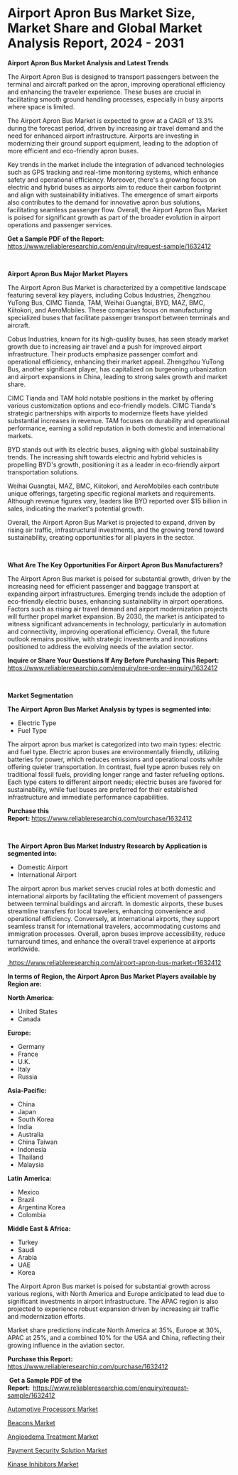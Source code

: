 <p><h1>Airport Apron Bus Market Size, Market Share and Global Market Analysis Report, 2024 - 2031</h1></p><p><strong>Airport Apron Bus Market Analysis and Latest Trends</strong></p>
<p><p>The Airport Apron Bus is designed to transport passengers between the terminal and aircraft parked on the apron, improving operational efficiency and enhancing the traveler experience. These buses are crucial in facilitating smooth ground handling processes, especially in busy airports where space is limited. </p><p>The Airport Apron Bus Market is expected to grow at a CAGR of 13.3% during the forecast period, driven by increasing air travel demand and the need for enhanced airport infrastructure. Airports are investing in modernizing their ground support equipment, leading to the adoption of more efficient and eco-friendly apron buses. </p><p>Key trends in the market include the integration of advanced technologies such as GPS tracking and real-time monitoring systems, which enhance safety and operational efficiency. Moreover, there's a growing focus on electric and hybrid buses as airports aim to reduce their carbon footprint and align with sustainability initiatives. The emergence of smart airports also contributes to the demand for innovative apron bus solutions, facilitating seamless passenger flow. Overall, the Airport Apron Bus Market is poised for significant growth as part of the broader evolution in airport operations and passenger services.</p></p>
<p><strong>Get a Sample PDF of the Report:&nbsp;</strong> <a href="https://www.reliableresearchiq.com/enquiry/request-sample/1632412?utm_campaign=1123&utm_medium=2&utm_source=Github&utm_content=ia&utm_term=02112024&utm_id=airport-apron-bus">https://www.reliableresearchiq.com/enquiry/request-sample/1632412</a></p>
<p>&nbsp;</p>
<p><strong>Airport Apron Bus Major Market Players</strong></p>
<p><p>The Airport Apron Bus Market is characterized by a competitive landscape featuring several key players, including Cobus Industries, Zhengzhou YuTong Bus, CIMC Tianda, TAM, Weihai Guangtai, BYD, MAZ, BMC, Kiitokori, and AeroMobiles. These companies focus on manufacturing specialized buses that facilitate passenger transport between terminals and aircraft.</p><p>Cobus Industries, known for its high-quality buses, has seen steady market growth due to increasing air travel and a push for improved airport infrastructure. Their products emphasize passenger comfort and operational efficiency, enhancing their market appeal. Zhengzhou YuTong Bus, another significant player, has capitalized on burgeoning urbanization and airport expansions in China, leading to strong sales growth and market share.</p><p>CIMC Tianda and TAM hold notable positions in the market by offering various customization options and eco-friendly models. CIMC Tianda's strategic partnerships with airports to modernize fleets have yielded substantial increases in revenue. TAM focuses on durability and operational performance, earning a solid reputation in both domestic and international markets.</p><p>BYD stands out with its electric buses, aligning with global sustainability trends. The increasing shift towards electric and hybrid vehicles is propelling BYD's growth, positioning it as a leader in eco-friendly airport transportation solutions.</p><p>Weihai Guangtai, MAZ, BMC, Kiitokori, and AeroMobiles each contribute unique offerings, targeting specific regional markets and requirements. Although revenue figures vary, leaders like BYD reported over $15 billion in sales, indicating the market's potential growth.</p><p>Overall, the Airport Apron Bus Market is projected to expand, driven by rising air traffic, infrastructural investments, and the growing trend toward sustainability, creating opportunities for all players in the sector.</p></p>
<p>&nbsp;</p>
<p><strong>What Are The Key Opportunities For Airport Apron Bus Manufacturers?</strong></p>
<p><p>The Airport Apron Bus market is poised for substantial growth, driven by the increasing need for efficient passenger and baggage transport at expanding airport infrastructures. Emerging trends include the adoption of eco-friendly electric buses, enhancing sustainability in airport operations. Factors such as rising air travel demand and airport modernization projects will further propel market expansion. By 2030, the market is anticipated to witness significant advancements in technology, particularly in automation and connectivity, improving operational efficiency. Overall, the future outlook remains positive, with strategic investments and innovations positioned to address the evolving needs of the aviation sector.</p></p>
<p><strong>Inquire or Share Your Questions If Any Before Purchasing This Report:</strong> <a href="https://www.reliableresearchiq.com/enquiry/pre-order-enquiry/1632412?utm_campaign=1123&utm_medium=2&utm_source=Github&utm_content=ia&utm_term=02112024&utm_id=airport-apron-bus">https://www.reliableresearchiq.com/enquiry/pre-order-enquiry/1632412</a></p>
<p>&nbsp;</p>
<p><strong>Market Segmentation</strong></p>
<p><strong>The Airport Apron Bus Market Analysis by types is segmented into:</strong></p>
<p><ul><li>Electric Type</li><li>Fuel Type</li></ul></p>
<p><p>The airport apron bus market is categorized into two main types: electric and fuel type. Electric apron buses are environmentally friendly, utilizing batteries for power, which reduces emissions and operational costs while offering quieter transportation. In contrast, fuel type apron buses rely on traditional fossil fuels, providing longer range and faster refueling options. Each type caters to different airport needs; electric buses are favored for sustainability, while fuel buses are preferred for their established infrastructure and immediate performance capabilities.</p></p>
<p><strong>Purchase this Report:&nbsp;</strong><a href="https://www.reliableresearchiq.com/purchase/1632412?utm_campaign=1123&utm_medium=2&utm_source=Github&utm_content=ia&utm_term=02112024&utm_id=airport-apron-bus">https://www.reliableresearchiq.com/purchase/1632412</a></p>
<p>&nbsp;</p>
<p><strong>The Airport Apron Bus Market Industry Research by Application is segmented into:</strong></p>
<p><ul><li>Domestic Airport</li><li>International Airport</li></ul></p>
<p><p>The airport apron bus market serves crucial roles at both domestic and international airports by facilitating the efficient movement of passengers between terminal buildings and aircraft. In domestic airports, these buses streamline transfers for local travelers, enhancing convenience and operational efficiency. Conversely, at international airports, they support seamless transit for international travelers, accommodating customs and immigration processes. Overall, apron buses improve accessibility, reduce turnaround times, and enhance the overall travel experience at airports worldwide.</p></p>
<p><a href="https://www.reliableresearchiq.com/airport-apron-bus-market-r1632412?utm_campaign=1123&utm_medium=2&utm_source=Github&utm_content=ia&utm_term=02112024&utm_id=airport-apron-bus">&nbsp;https://www.reliableresearchiq.com/airport-apron-bus-market-r1632412</a></p>
<p><strong>In terms of Region, the Airport Apron Bus Market Players available by Region are:</strong></p>
<p>
    <p> <strong> North America: </strong>
        <ul>
            <li>United States</li>
            <li>Canada</li>
        </ul>
        </p> 
    <p> <strong> Europe: </strong>
        <ul>
            <li>Germany</li>
            <li>France</li>
            <li>U.K.</li>
            <li>Italy</li>
            <li>Russia</li>
        </ul>
        </p> 
    <p> <strong> Asia-Pacific: </strong>
        <ul>
            <li>China</li>
            <li>Japan</li>
            <li>South Korea</li>
            <li>India</li>
            <li>Australia</li>
            <li>China Taiwan</li>
            <li>Indonesia</li>
            <li>Thailand</li>
            <li>Malaysia</li>
        </ul>
        </p> 
    <p> <strong> Latin America: </strong>
        <ul>
            <li>Mexico</li>
            <li>Brazil</li>
            <li>Argentina Korea</li>
            <li>Colombia</li>
        </ul>
        </p> 
    <p> <strong> Middle East & Africa: </strong>
        <ul>
            <li>Turkey</li>
            <li>Saudi</li>
            <li>Arabia</li>
            <li>UAE</li>
            <li>Korea</li>
        </ul>
    </p>
    </p>
<p><p>The Airport Apron Bus market is poised for substantial growth across various regions, with North America and Europe anticipated to lead due to significant investments in airport infrastructure. The APAC region is also projected to experience robust expansion driven by increasing air traffic and modernization efforts. </p><p>Market share predictions indicate North America at 35%, Europe at 30%, APAC at 25%, and a combined 10% for the USA and China, reflecting their growing influence in the aviation sector.</p></p>
<p><strong>Purchase this Report: </strong><a href="https://www.reliableresearchiq.com/purchase/1632412?utm_campaign=1123&utm_medium=2&utm_source=Github&utm_content=ia&utm_term=02112024&utm_id=airport-apron-bus">https://www.reliableresearchiq.com/purchase/1632412</a></p>
<p>&nbsp;<strong>Get a Sample PDF of the Report:&nbsp;&nbsp;</strong><a href="https://www.reliableresearchiq.com/enquiry/request-sample/1632412?utm_campaign=1123&utm_medium=2&utm_source=Github&utm_content=ia&utm_term=02112024&utm_id=airport-apron-bus">https://www.reliableresearchiq.com/enquiry/request-sample/1632412</a></p>
<p><strong></strong></p>
<p><p><a href="https://github.com/brittroma9i/Market-Research-Report-List-1/blob/main/automotive-processors-market.md?utm_campaign=1123&utm_medium=2&utm_source=Github&utm_content=ia&utm_term=02112024&utm_id=airport-apron-bus">Automotive Processors Market</a></p><p><a href="https://www.linkedin.com/pulse/in-depth-beacons-market-review-size-share-115cagr-growth-lcene?utm_campaign=1123&utm_medium=2&utm_source=Github&utm_content=ia&utm_term=02112024&utm_id=airport-apron-bus">Beacons Market</a></p><p><a href="https://issuu.com/reportprime-2/docs/angioedema-treatment-market-size-20_79061150d994c3?utm_campaign=1123&utm_medium=2&utm_source=Github&utm_content=ia&utm_term=02112024&utm_id=airport-apron-bus">Angioedema Treatment Market</a></p><p><a href="https://www.linkedin.com/pulse/evaluating-global-payment-security-solution-market-trends-vpnze?utm_campaign=1123&utm_medium=2&utm_source=Github&utm_content=ia&utm_term=02112024&utm_id=airport-apron-bus">Payment Security Solution Market</a></p><p><a href="https://issuu.com/reportprime-2/docs/kinase-inhibitors-market-size-2030._af734d3448d83b?utm_campaign=1123&utm_medium=2&utm_source=Github&utm_content=ia&utm_term=02112024&utm_id=airport-apron-bus">Kinase Inhibitors Market</a></p></p>